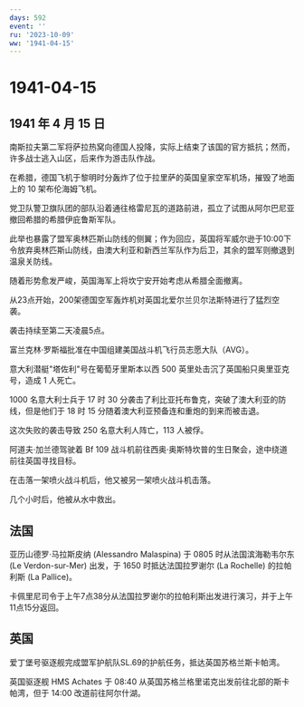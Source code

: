 ```yaml
---
days: 592
event: ''
ru: '2023-10-09'
ww: '1941-04-15'
---
```


# 1941-04-15

## 1941 年 4 月 15 日

南斯拉夫第二军将萨拉热窝向德国人投降，实际上结束了该国的官方抵抗；然而，许多战士逃入山区，后来作为游击队作战。

在希腊，德国飞机于黎明时分轰炸了位于拉里萨的英国皇家空军机场，摧毁了地面上的
10 架布伦海姆飞机。

党卫队警卫旗队团的部队沿着通往格雷尼瓦的道路前进，孤立了试图从阿尔巴尼亚撤回希腊的希腊伊庇鲁斯军队。

此举也暴露了盟军奥林匹斯山防线的侧翼；作为回应，英国将军威尔逊于10:00下令放弃奥林匹斯山防线，由澳大利亚和新西兰军队作为后卫，其余的盟军则撤退到温泉关防线。

随着形势愈发严峻，英国海军上将坎宁安开始考虑从希腊全面撤离。

从23点开始，200架德国空军轰炸机对英国北爱尔兰贝尔法斯特进行了猛烈空袭。

袭击持续至第二天凌晨5点。

富兰克林·罗斯福批准在中国组建美国战斗机飞行员志愿大队（AVG）。

意大利潜艇"塔佐利"号在葡萄牙里斯本以西 500
英里处击沉了英国船只奥里亚克号，造成 1 人死亡。

1000 名意大利士兵于 17 时 30
分袭击了利比亚托布鲁克，突破了澳大利亚的防线，但是他们于 18 时 15
分随着澳大利亚预备连和重炮的到来而被击退。

这次失败的袭击导致 250 名意大利人阵亡，113 人被俘。

阿道夫·加兰德驾驶着 Bf 109
战斗机前往西奥·奥斯特坎普的生日聚会，途中绕道前往英国寻找目标。

在击落一架喷火战斗机后，他又被另一架喷火战斗机击落。

几个小时后，他被从水中救出。

## 法国

亚历山德罗·马拉斯皮纳 (Alessandro Malaspina) 于 0805
时从法国滨海勒韦尔东 (Le Verdon-sur-Mer) 出发，于 1650
时抵达法国拉罗谢尔 (La Rochelle) 的拉帕利斯 (La Pallice)。

卡佩里尼司令于上午7点38分从法国拉罗谢尔的拉帕利斯出发进行演习，并于上午11点15分返回。

## 英国

爱丁堡号驱逐舰完成盟军护航队SL.69的护航任务，抵达英国苏格兰斯卡帕湾。

英国驱逐舰 HMS Achates 于 08:40
从英国苏格兰格里诺克出发前往北部的斯卡帕湾，但于 14:00
改道前往阿尔什湖。